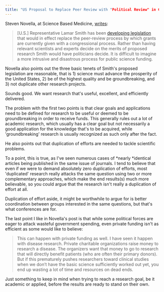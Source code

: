 ```yaml
---
title: "US Proposal to Replace Peer Review with "Political Review" in Grants Process"
---
```


Steven Novella, at Science Based Medicine, [writes](http://www.sciencebasedmedicine.org/index.php/politics-of-public-research-funding/):

> [U.S.] Representative Lamar Smith has been [developing legislation](http://news.sciencemag.org/scienceinsider/HQRA13_001_xml.pdf) that would in effect replace the peer-review process by which grants  are currently given with a congressional process. Rather than having  relevant scientists and experts decide on the merits of proposed  research Smith would have politicians decide. It is difficult to imagine  a more intrusive and disastrous process for public science funding.

Novella also points out the three basic tenets of Smith's proposed legislation are reasonable, that is 1) science must advance the prosperity of the United States, 2) be of the highest quality and be groundbreaking, and 3) not duplicate other research projects.

Sounds good. We want research that's useful, excellent, and efficiently delivered.

The problem with the first two points is that clear goals and applications need to be defined for research to be useful or deemed to be groundbreaking in order to receive funds. This generally rules out a lot of academic research, which usually has a clear goal but not necessarily a good application for the knowledge that's to be acquired, while 'groundbreaking' research is usually recognized as such only after the fact.

He also points out that duplication of efforts are needed to tackle scientific problems.

To a point, this is true, as I've seen numerous cases of *nearly *identical articles being published in the same issue of journals. I tend to believe that even if we were to demand absolutely zero duplication of efforts, most 'duplicated' research really attacks the same question using two or more complementary approaches, which make the end results(s) much more believable, so you could argue that the research isn't really a duplication of effort at all.

Duplication of effort aside, it might be worthwhile to argue for is better coordination between groups interested in the same questions, but that's what conferences are for.

The last point I like in Novella's post is that while some political forces are eager to attack wasteful government spending, even private funding isn't as efficient as some would like to believe:

> This can happen with private funding as well. I have seen it happen with  disease research. Private charitable organizations raise money to  research a disease. The organizers want that money to go to research  that will directly benefit patients (who are often their primary  donors). But if this prematurely pushes researchers toward clinical  studies when we don’t have the basic science sufficiently worked out  yet, you end up wasting a lot of time and resources on dead ends.

Just something to keep in mind when trying to reach a research goal, be it academic or applied, before the results are ready to stand on their own.
